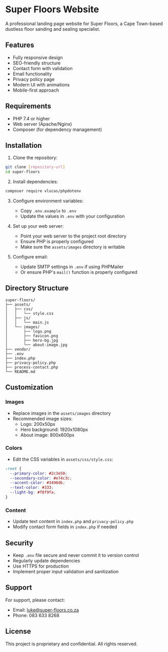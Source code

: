 # Super Floors Website

A professional landing page website for Super Floors, a Cape Town-based dustless floor sanding and sealing specialist.

## Features

- Fully responsive design
- SEO-friendly structure
- Contact form with validation
- Email functionality
- Privacy policy page
- Modern UI with animations
- Mobile-first approach

## Requirements

- PHP 7.4 or higher
- Web server (Apache/Nginx)
- Composer (for dependency management)

## Installation

1. Clone the repository:

```bash
git clone [repository-url]
cd super-floors
```

2. Install dependencies:

```bash
composer require vlucas/phpdotenv
```

3. Configure environment variables:

   - Copy `.env.example` to `.env`
   - Update the values in `.env` with your configuration

4. Set up your web server:

   - Point your web server to the project root directory
   - Ensure PHP is properly configured
   - Make sure the `assets/images` directory is writable

5. Configure email:
   - Update SMTP settings in `.env` if using PHPMailer
   - Or ensure PHP's `mail()` function is properly configured

## Directory Structure

```
super-floors/
├── assets/
│   ├── css/
│   │   └── style.css
│   ├── js/
│   │   └── main.js
│   └── images/
│       ├── logo.png
│       ├── favicon.png
│       ├── hero-bg.jpg
│       └── about-image.jpg
├── vendor/
├── .env
├── index.php
├── privacy-policy.php
├── process-contact.php
└── README.md
```

## Customization

### Images

- Replace images in the `assets/images` directory
- Recommended image sizes:
  - Logo: 200x50px
  - Hero background: 1920x1080px
  - About image: 800x600px

### Colors

- Edit the CSS variables in `assets/css/style.css`:

```css
:root {
  --primary-color: #2c3e50;
  --secondary-color: #e74c3c;
  --accent-color: #3498db;
  --text-color: #333;
  --light-bg: #f8f9fa;
}
```

### Content

- Update text content in `index.php` and `privacy-policy.php`
- Modify contact form fields in `index.php` if needed

## Security

- Keep `.env` file secure and never commit it to version control
- Regularly update dependencies
- Use HTTPS for production
- Implement proper input validation and sanitization

## Support

For support, please contact:

- Email: luke@super-floors.co.za
- Phone: 083 633 8268

## License

This project is proprietary and confidential. All rights reserved.
